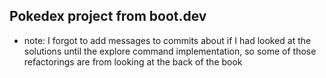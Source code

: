 ## Pokedex project from boot.dev
- note: I forgot to add messages to commits about if I had looked at the solutions until the explore command implementation, so some of those refactorings are from looking at the back of the book